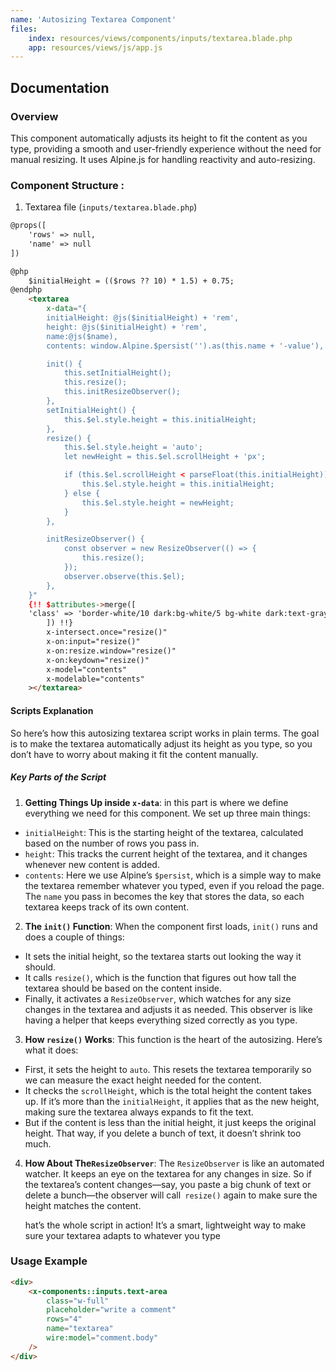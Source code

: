 ```yaml
---
name: 'Autosizing Textarea Component'
files:
    index: resources/views/components/inputs/textarea.blade.php
    app: resources/views/js/app.js
---
```



## Documentation

### Overview

This component automatically adjusts its height to fit the content as you type, providing a smooth and user-friendly experience without the need for manual resizing. It uses Alpine.js for handling reactivity and auto-resizing.

### Component Structure :

1. Textarea file (``inputs/textarea.blade.php``)

```html
@props([
    'rows' => null,
    'name' => null  
])

@php
    $initialHeight = (($rows ?? 10) * 1.5) + 0.75;
@endphp
    <textarea
        x-data="{
        initialHeight: @js($initialHeight) + 'rem',
        height: @js($initialHeight) + 'rem',
        name:@js($name),
        contents: window.Alpine.$persist('').as(this.name + '-value'),

        init() {
            this.setInitialHeight();
            this.resize();
            this.initResizeObserver();
        },
        setInitialHeight() {
            this.$el.style.height = this.initialHeight;
        },
        resize() {
            this.$el.style.height = 'auto';
            let newHeight = this.$el.scrollHeight + 'px';

            if (this.$el.scrollHeight < parseFloat(this.initialHeight)) {
                this.$el.style.height = this.initialHeight;
            } else {
                this.$el.style.height = newHeight;
            }
        },

        initResizeObserver() {
            const observer = new ResizeObserver(() => {
                this.resize();
            });
            observer.observe(this.$el);
        },
    }"  
    {!! $attributes->merge([
    'class' => 'border-white/10 dark:bg-white/5 bg-white dark:text-gray-100 text-gray-900  focus:border-primary focus:ring-primary rounded-md shadow-sm',
        ]) !!}
        x-intersect.once="resize()"
        x-on:input="resize()"
        x-on:resize.window="resize()"
        x-on:keydown="resize()"
        x-model="contents"
        x-modelable="contents"
    ></textarea>
```
#### Scripts Explanation

So here’s how this autosizing textarea script works in plain terms. The goal is to make the textarea automatically adjust its height as you type, so you don’t have to worry about making it fit the content manually.

##### Key Parts of the Script

1. **Getting Things Up inside ``x-data``**:
in this part is where we define everything we need for this component. We set up three main things:

- ``initialHeight``: This is the starting height of the textarea, calculated based on the number of rows you pass in.
- ``height``: This tracks the current height of the textarea, and it changes whenever new content is added.
- ``contents``: Here we use Alpine’s ``$persist``, which is a simple way to make the textarea remember whatever you typed, even if you reload the page. The ``name`` you pass in becomes the key that stores the data, so each textarea keeps track of its own content.

2. **The ``init()`` Function**: When the component first loads, ``init()`` runs and does a couple of things:
- It sets the initial height, so the textarea starts out looking the way it should.
- It calls ``resize()``, which is the function that figures out how tall the textarea should be based on the content inside.
- Finally, it activates a ``ResizeObserver``, which watches for any size changes in the textarea and adjusts it as needed. This observer is like having a helper that keeps everything sized correctly as you type.

3. **How ``resize()`` Works**: This function is the heart of the autosizing. Here’s what it does:

- First, it sets the height to ``auto``. This resets the textarea temporarily so we can measure the exact height needed for the content.
- It checks the ``scrollHeight``, which is the total height the content takes up. If it’s more than the ``initialHeight``, it applies that as the new height, making sure the textarea always expands to fit the text.
- But if the content is less than the initial height, it just keeps the original height. That way, if you delete a bunch of text, it doesn’t shrink too much.

4. **How About The``ResizeObserver``**: The ``ResizeObserver`` is like an automated watcher. It keeps an eye on the textarea for any changes in size. So if the textarea’s content changes—say, you paste a big chunk of text or delete a bunch—the observer will call`` resize()`` again to make sure the height matches the content.



    hat’s the whole script in action! It’s a smart, lightweight way to make sure your textarea adapts to whatever you type

### Usage Example

```html
<div>
    <x-components::inputs.text-area 
        class="w-full"
        placeholder="write a comment"
        rows="4" 
        name="textarea"
        wire:model="comment.body" 
    />
</div>
```